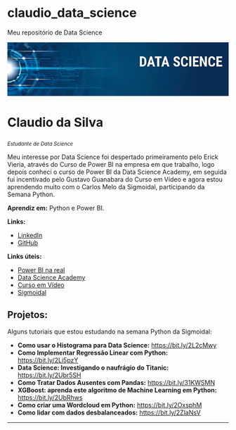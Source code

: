 # claudio_data_science
Meu repositório de Data Science


<p align="center">
  <img src="banner.png" >
</p>

# Claudio da Silva
<sub>*Estudante de Data Science* </sub>

Meu interesse por Data Science foi despertado primeiramento pelo Erick Vieria, através do Curso de Power BI na empresa em que trabalho, logo depois conheci o curso de Power BI da Data Science Academy, em seguida fui incentivado pelo Gustavo Guanabara do Curso em Vídeo e agora estou aprendendo muito com o Carlos Melo da Sigmoidal, participando da Semana Python.



**Aprendiz em:** Python e Power BI.

**Links:**
* [LinkedIn](https://www.linkedin.com/in/cláudio-silva-7674281a1)
* [GitHub](https://bit.ly/2XWtBPJ)

**Links úteis:**


* [Power BI na real](https://bit.ly/33Yptm3)
* [Data Science Academy](https://bit.ly/2POOwQk)
* [Curso em Vídeo](https://bit.ly/3kFDISU)
* [Sigmoidal](https://sigmoidal.ai/)




## Projetos:
Alguns tutoriais que estou estudando na semana Python da Sigmoidal:

* **Como usar o Histograma para Data Science:** https://bit.ly/2L2cMwy
* **Como Implementar Regressão Linear com Python:** https://bit.ly/2Li5pzY
* **Data Science: Investigando o naufrágio do Titanic:** https://bit.ly/2Ubr5SH
* **Como Tratar Dados Ausentes com Pandas:** https://bit.ly/31KWSMN
* **XGBoost: aprenda este algoritmo de Machine Learning em Python:** https://bit.ly/2UbRhws
* **Como criar uma Wordcloud em Python:** https://bit.ly/2OxsphM
* **Como lidar com dados desbalanceados:** https://bit.ly/2ZlaNsV

---





